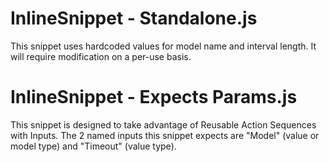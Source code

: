 # InlineSnippet - Standalone.js
This snippet uses hardcoded values for model name and interval length. It will require modification on a per-use basis.

# InlineSnippet - Expects Params.js
This snippet is designed to take advantage of Reusable Action Sequences with Inputs.  The 2 named inputs this snippet expects are "Model" (value or model type) and "Timeout" (value type).